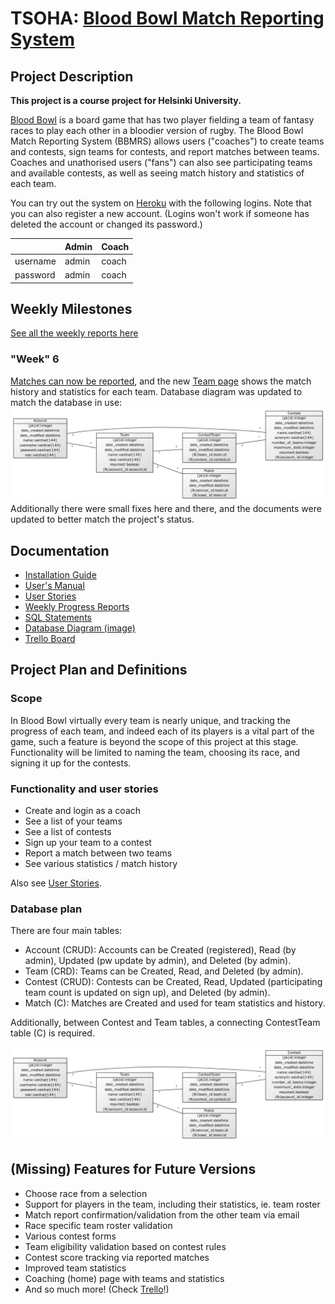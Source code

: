 # TSOHA: [Blood Bowl Match Reporting System](http://bb-mrs.herokuapp.com/)
## Project Description
**This project is a course project for Helsinki University.**

[Blood Bowl](http://bloodbowl.com) is a board game that has two player fielding a team of fantasy races to play each other in a bloodier version of rugby. The Blood Bowl Match Reporting System (BBMRS) allows users ("coaches") to create teams and contests, sign teams for contests, and report matches between teams. Coaches and unathorised users ("fans") can also see participating teams and available contests, as well as seeing match history and statistics of each team.

You can try out the system on [Heroku](http://bb-mrs.herokuapp.com) with the following logins. Note that you can also register a new account. (Logins won't work if someone has deleted the account or changed its password.)

| |Admin	|Coach	
|---|---|---
|username|admin|coach
|password|admin|coach

## Weekly Milestones
[See all the weekly reports here](https://github.com/Granigan/BBMRS/blob/master/documentation/weekly_progress.md)
### "Week" 6
[Matches can now be reported](http://bb-mrs.herokuapp.com/match/new), and the new [Team page](http://bb-mrs.herokuapp.com/teams/details_1) shows the match history and statistics for each team.
Database diagram was updated to match the database in use:
![db diagram](https://github.com/Granigan/BBMRS/blob/master/documentation/images/db_diagram2.png)
Additionally there were small fixes here and there, and the documents were updated to better match the project's status.


## Documentation
- [Installation Guide](https://github.com/Granigan/BBMRS/blob/master/documentation/install.md)
- [User's Manual](https://github.com/Granigan/BBMRS/blob/master/documentation/manual.md)
- [User Stories](https://github.com/Granigan/BBMRS/blob/master/documentation/user_stories.md)
- [Weekly Progress Reports](https://github.com/Granigan/BBMRS/blob/master/documentation/weekly_progress.md)
- [SQL Statements](https://github.com/Granigan/BBMRS/blob/master/documentation/SQLstatements.md)
- [Database Diagram (image)](https://github.com/Granigan/BBMRS/blob/master/documentation/images/db_diagram2.png)
- [Trello Board](https://trello.com/b/s6HjD0UO/tsoha-project-match-reporting-system-blood-bowl)


## Project Plan and Definitions
### Scope
In Blood Bowl virtually every team is nearly unique, and tracking the progress of each team, and indeed each of its players is a vital part of the game, such a feature is beyond the scope of this project at this stage. Functionality will be limited to naming the team, choosing its race, and signing it up for the contests.

### Functionality and user stories
- Create and login as a coach
- See a list of your teams
- See a list of contests
- Sign up your team to a contest
- Report a match between two teams
- See various statistics / match history

Also see [User Stories](https://github.com/Granigan/BBMRS/blob/master/documentation/user_stories.md).

### Database plan
There are four main tables:
- Account (CRUD): Accounts can be Created (registered), Read (by admin), Updated (pw update by admin), and Deleted (by admin).
- Team (CRD): Teams can be Created, Read, and Deleted (by admin).
- Contest (CRUD): Contests can be Created, Read, Updated (participating team count is updated on sign up), and Deleted (by admin).
- Match (C): Matches are Created and used for team statistics and history.

Additionally, between Contest and Team tables, a connecting ContestTeam table (C) is required.

![db diagram](https://github.com/Granigan/BBMRS/blob/master/documentation/images/db_diagram2.png)

## (Missing) Features for Future Versions
- Choose race from a selection
- Support for players in the team, including their statistics, ie. team roster
- Match report confirmation/validation from the other team via email
- Race specific team roster validation
- Various contest forms
- Team eligibility validation based on contest rules
- Contest score tracking via reported matches
- Improved team statistics
- Coaching (home) page with teams and statistics
- And so much more! (Check [Trello](https://trello.com/b/s6HjD0UO/tsoha-project-match-reporting-system-blood-bowl)!)
